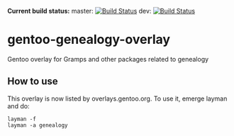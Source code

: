 **Current build status:** master: [![Build Status](https://travis-ci.org/tecknicaltom/gentoo-genealogy-overlay.svg?branch=master)](https://travis-ci.org/tecknicaltom/gentoo-genealogy-overlay)
dev: [![Build Status](https://travis-ci.org/tecknicaltom/gentoo-genealogy-overlay.svg?branch=dev)](https://travis-ci.org/tecknicaltom/gentoo-genealogy-overlay)

# gentoo-genealogy-overlay
Gentoo overlay for Gramps and other packages related to genealogy

## How to use

This overlay is now listed by overlays.gentoo.org. To use it, emerge layman and do:

```
layman -f
layman -a genealogy
```
